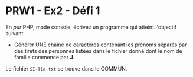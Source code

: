 # PRW1 - Ex2 - Défi 1

En _pur_ PHP, mode console, écrivez un programme qui atteint l'objectif suivant:

- Générer UNE chaine de caractères contenant les prénoms séparés par des tirets
  des personnes listées dans le fichier donné dont le nom de famille commence par **J**.

Le fichier `SI-T1a.txt` se trouve dans le COMMUN.
